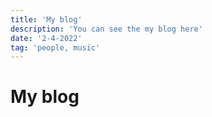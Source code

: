 ```yaml
---
title: 'My blog'
description: 'You can see the my blog here'
date: '2-4-2022'
tag: 'people, music'
---
```


# My blog
